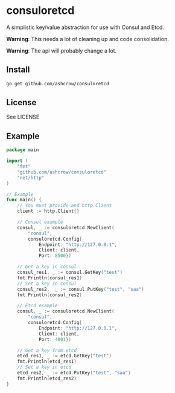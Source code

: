 # consuloretcd

A simplistic key/value abstraction for use with Consul and Etcd.

**Warning**: This needs a lot of cleaning up and code consolidation.

**Warning**: The api will probably change a lot.

## Install

```bash
go get github.com/ashcrow/consuloretcd
```

## License
See LICENSE

## Example
```go
package main

import (
	"fmt"
	"github.com/ashcrow/consuloretcd"
	"net/http"
)

// Example
func main() {
    // You must provide and http.Client
	client := http.Client{}

    // Consul example
    consul, _ := consuloretcd.NewClient(
        "consul",
        consuloretcd.Config{
            Endpoint: "http://127.0.0.1",
            Client: client,
            Port: 8500})

    // Get a key in consul
	consul_res1, _ := consul.GetKey("test")
	fmt.Println(consul_res1)
    // Set a key in consul
	consul_res2,  _ := consul.PutKey("test", "saa")
	fmt.Println(consul_res2)

    // Etcd example
    consul, _ := consuloretcd.NewClient(
        "consul",
        consuloretcd.Config{
            Endpoint: "http://127.0.0.1",
            Client: client,
            Port: 4001})

    // Get a key from etcd
	etcd_res1, _ := etcd.GetKey("test")
	fmt.Println(etcd_res1)
    // Set a key in etcd
	etcd_res2, _ := etcd.PutKey("test", "saa")
	fmt.Println(etcd_res2)
}
```
